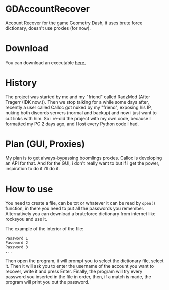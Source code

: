 # GDAccountRecover
Account Recover for the game Geometry Dash, it uses brute force dictionary, doesn't use proxies (for now).

# Download
You can download an executable [here.](https://github.com/GDAccountRecover/GDAccountRecover/releases)

# History
The project was started by me and my "friend" called RadzMod (After Tragerr (IDK now.)). Then we stop talking for a while some days after, recently a user called Calloc got nuked by my "friend", exposing his IP, nuking both discords servers (normal and backup) and now i just want to cut links with him. So i re-did the project with my own code, because I formatted my PC 2 days ago, and I lost every Python code i had.

# Plan (GUI, Proxies)
My plan is to get always-bypassing boomlings proxies. Calloc is developing an API for that. And for the GUI, i don't really want to but if i get the power, inspiration to do it i'll do it.

# How to use
You need to create a file, can be txt or whatever it can be read by ``open()`` function, in there you need to put all the passwords you remember. Alternatively you can download a bruteforce dictionary from internet like rocksyou and use it.

The example of the interior of the file:
```
Password 1
Password 2
Password 3
...
```
Then open the program, it will prompt you to select the dictionary file, select it.
Then it will ask you to enter the username of the account you want to recover, write it and press Enter.
Finally, the program will try every password you inserted in the file in order, then, if a match is made, the program will print you out the password.
